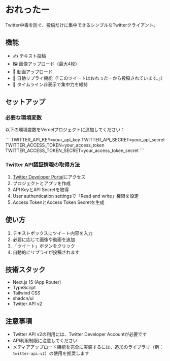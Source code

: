 # おれったー

Twitter中毒を防ぐ、投稿だけに集中できるシンプルなTwitterクライアント。

## 機能

- ✍️ テキスト投稿
- 🖼️ 画像アップロード（最大4枚）
- 🎥 動画アップロード
- 💬 自動リプライ機能（「このツイートはおれったーから投稿されています。」）
- 🚫 タイムライン非表示で集中力を維持

## セットアップ

### 必要な環境変数

以下の環境変数をVercelプロジェクトに追加してください：

\`\`\`
TWITTER_API_KEY=your_api_key
TWITTER_API_SECRET=your_api_secret
TWITTER_ACCESS_TOKEN=your_access_token
TWITTER_ACCESS_TOKEN_SECRET=your_access_token_secret
\`\`\`

### Twitter API認証情報の取得方法

1. [Twitter Developer Portal](https://developer.twitter.com/en/portal/dashboard)にアクセス
2. プロジェクトとアプリを作成
3. API KeyとAPI Secretを取得
4. User authentication settingsで「Read and write」権限を設定
5. Access TokenとAccess Token Secretを生成

## 使い方

1. テキストボックスにツイート内容を入力
2. 必要に応じて画像や動画を追加
3. 「ツイート」ボタンをクリック
4. 自動的にリプライが投稿されます

## 技術スタック

- Next.js 15 (App Router)
- TypeScript
- Tailwind CSS
- shadcn/ui
- Twitter API v2

## 注意事項

- Twitter API v2の利用には、Twitter Developer Accountが必要です
- API利用制限に注意してください
- メディアアップロード機能を完全に実装するには、追加のライブラリ（例：`twitter-api-v2`）の使用を推奨します
